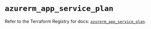 # `azurerm_app_service_plan`

Refer to the Terraform Registry for docs: [`azurerm_app_service_plan`](https://registry.terraform.io/providers/hashicorp/azurerm/4.36.0/docs/resources/app_service_plan).
